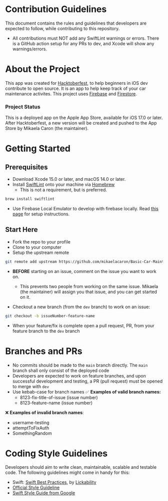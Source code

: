# Contribution Guidelines
This document contains the rules and guidelines that developers are expected to follow, while contributing to this repository.

* All contributions must NOT add any SwiftLint warnings or errors. There is a GitHub action setup for any PRs to dev, and Xcode will show any warnings/errors.

# About the Project
This app was created for [Hacktoberfest](https://hacktoberfest.com/), to help beginners in iOS dev contribute to open source. It is an app to help keep track of your car maintenance activites. This project uses [Firebase](https://firebase.google.com) and [Firestore](https://firebase.google.com/products/firestore).

### Project Status
This is a deployed app on the Apple App Store, available for iOS 17.0 or later. After Hacktoberfest, a new version will be created and pushed to the App Store by Mikaela Caron (the maintainer).

# Getting Started
## Prerequisites
* Download Xcode 15.0 or later, and macOS 14.0 or later.
* Install [SwiftLint](https://github.com/realm/SwiftLint) onto your machine via [Homebrew](https://brew.sh/)
   * This is not a requirement, but is preferred.
```sh
brew install swiftlint
```
* Use Firebase Local Emulator to develop with firebase locally. Read [this page](https://github.com/mikaelacaron/Basic-Car-Maintenance/blob/main/EMULATOR_SETUP.md) for setup instructions. 
  
## Start Here
* Fork the repo to your profile
* Clone to your computer
* Setup the upstream remote

```sh
git remote add upstream https://github.com/mikaelacaron/Basic-Car-Maintenance.git
```

* **BEFORE** starting on an issue, comment on the issue you want to work on.
   * This prevents two people from working on the same issue. Mikaela (the maintainer) will assign you that issue, and you can get started on it.

* Checkout a new branch (from the `dev` branch) to work on an issue:

```sh
git checkout -b issueNumber-feature-name
```
* When your feature/fix is complete open a pull request, PR, from your feature branch to the `dev` branch

# Branches and PRs
* No commits should be made to the `main` branch directly. The `main` branch shall only consist of the deployed code
* Developers are expected to work on feature branches, and upon successful development and testing, a PR (pull request) must be opened to merge with `dev`
* Use kebab-case for branch names
✅ **Examples of valid branch names:**
   * 8123-fix-title-of-issue (issue number)
   * 8123-feature-name (issue number)
  
❌ **Examples of invalid branch names**:
   * username-testing
   * attemptToFixAuth
   * SomethingRandom

# Coding Style Guidelines
Developers should aim to write clean, maintainable, scalable and testable code. The following guidelines might come in handy for this:
* Swift: [Swift Best Practices](https://github.com/Lickability/swift-best-practices), by [Lickability](https://lickability.com)
* [Official Style Guideline](https://www.swift.org/documentation/api-design-guidelines/)
* [Swift Style Guide from Google](https://google.github.io/swift/)